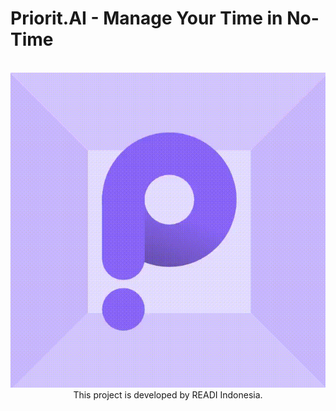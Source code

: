 # Priorit.AI - Manage Your Time in No-Time
<br/>
<div align="center">
  <img src="./logo-animated.gif">
</div>
<div align="center">
  This project is developed by READI Indonesia. 
</div>
<br/>
